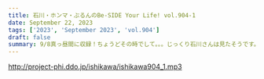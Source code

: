 ```yaml
---
title: 石川・ホンマ・ぶるんのBe-SIDE Your Life! vol.904-1
date: September 22, 2023
tags: ['2023', 'September 2023', 'vol.904']
draft: false
summary: 9/8真っ昼間に収録！ちょうどその時でして。。。じっくり石川さんは見たそうです。
---
```


http://project-phi.ddo.jp/ishikawa/ishikawa904_1.mp3
